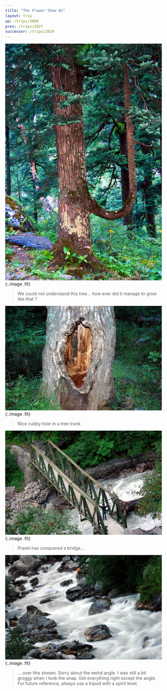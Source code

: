 ```yaml
---
title: "The Flower Show #2"
layout: trip
up: /trips/2008
prev: /trips/2027
successor: /trips/2029
---
```


![DSC_0164.JPG](/images/photos/DSC_0164.JPG 'DSC_0164.JPG'){:.image .fit}

>  We could not understand this tree... how ever             did it manage to grow like that ? 

![DSC_0165.JPG](/images/photos/DSC_0165.JPG 'DSC_0165.JPG'){:.image .fit}

>  Nice cubby hole in a tree trunk 

![DSC_0168.JPG](/images/photos/DSC_0168.JPG 'DSC_0168.JPG'){:.image .fit}

>  Prashi has conquered a bridge... 

![DSC_0169.JPG](/images/photos/DSC_0169.JPG 'DSC_0169.JPG'){:.image .fit}

>  ... over this stream. Sorry about the weird             angle. I was still a bit groggy when I took the snap. Got             everything right except the angle. For future reference, always             use a tripod with a spirit level. 


